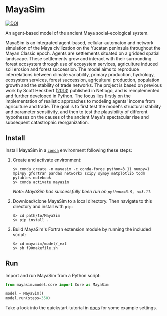 # MayaSim

[![DOI](https://zenodo.org/badge/DOI/10.5281/zenodo.13734595.svg)](https://doi.org/10.5281/zenodo.13734595)

An agent-based model of the ancient Maya social-ecological system.

MayaSim is an integrated agent-based, cellular-automaton and network simulation of the Maya civilization on the Yucatan peninsula throughout the Mayan Classic epoch. Agents are settlements situated on a gridded spatial landscape. These settlements grow and interact with their surrounding forest ecosystem through use of ecosystem services, agriculture induced soil erosion and forest succession. The model aims to reproduce interrelations between climate variability, primary production, hydrology, ecosystem services, forest succession, agricultural production, population growth and the stability of trade networks. The project is based on previous work by Scott Heckbert ([2013](https://www.comses.net/codebases/3063/releases/1.3.0/)) published in Netlogo, and is reimplemented and further developed in Python. The focus lies firstly on the implementation of realistic approaches to modeling agents' income from agriculture and trade. The goal is to first test the model's structural stability and parameter sensitivity, and then to test the plausibility of different hypotheses on the causes of the ancient Maya's spectacular rise and subsequent catastrophic reorganization.

## Install

Install MayaSim in a [`conda`](https://docs.anaconda.com/miniconda/) environment following these steps:

1. Create and activate environment:
    ```
    $> conda create -n mayasim -c conda-forge python=3.11 numpy=1 mpi4py gfortran pandas networkx scipy sympy matplotlib tqdm pytables notebook
    $> conda activate mayasim
    ```
    _Note: MayaSim has successfully been run on `python>=3.9, <=3.11`._

2. Download/clone MayaSim to a local directory. Then navigate to this directory and install with `pip`:
    ```
    $> cd path/to/MayaSim
    $> pip install .
    ```

3. Build MayaSim's Fortran extension module by running the included script:
    ```
    $> cd mayasim/model/_ext
    $> sh f90makefile.sh
    ```

## Run

Import and run MayaSim from a Python script:

```python
from mayasim.model.core import Core as MayaSim

model = MayaSim()
model.run(steps=350)
```

Take a look into the quickstart-tutorial in [docs](docs) for some example settings.
